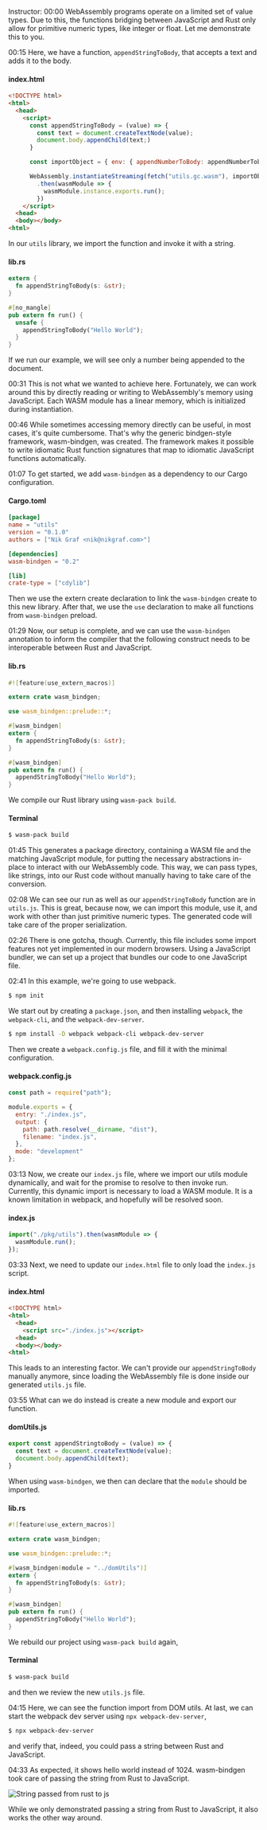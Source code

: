 Instructor: 00:00 WebAssembly programs operate on a limited set of value types. Due to this, the functions bridging between JavaScript and Rust only allow for primitive numeric types, like integer or float. Let me demonstrate this to you.

00:15 Here, we have a function, `appendStringToBody`, that accepts a text and adds it to the body. 

#### index.html
```html
<!DOCTYPE html>
<html>
  <head>
    <script> 
      const appendStringToBody = (value) => {
        const text = document.createTextNode(value);
        document.body.appendChild(text;)
      }

      const importObject = { env: { appendNumberToBody: appendNumberTobody }};

      WebAssembly.instantiateStreaming(fetch("utils.gc.wasm"), importObject)
        .then(wasmModule => {
          wasmModule.instance.exports.run();
        })
    </script>
  <head>
  <body></body>
<html>
```

In our `utils` library, we import the function and invoke it with a string. 

#### lib.rs
```rs
extern {
  fn appendStringToBody(s: &str);
}

#[no_mangle]
pub extern fn run() {
  unsafe {
    appendStringToBody("Hello World");
  }
}
```

If we run our example, we will see only a number being appended to the document.

00:31 This is not what we wanted to achieve here. Fortunately, we can work around this by directly reading or writing to WebAssembly's memory using JavaScript. Each WASM module has a linear memory, which is initialized during instantiation.

00:46 While sometimes accessing memory directly can be useful, in most cases, it's quite cumbersome. That's why the generic bindgen-style framework, wasm-bindgen, was created. The framework makes it possible to write idiomatic Rust function signatures that map to idiomatic JavaScript functions automatically.

01:07 To get started, we add `wasm-bindgen` as a dependency to our Cargo configuration. 

#### Cargo.toml
```toml
[package]
name = "utils"
version = "0.1.0"
authors = ["Nik Graf <nik@nikgraf.com>"]

[dependencies]
wasm-bindgen = "0.2"

[lib]
crate-type = ["cdylib"]
```

Then we use the extern create declaration to link the `wasm-bindgen` create to this new library. After that, we use the `use` declaration to make all functions from `wasm-bindgen` preload.

01:29 Now, our setup is complete, and we can use the `wasm-bindgen` annotation to inform the compiler that the following construct needs to be interoperable between Rust and JavaScript. 

#### lib.rs
```rs
#![feature(use_extern_macros)]

extern crate wasm_bindgen;

use wasm_bindgen::prelude::*;

#[wasm_bindgen]
extern {
  fn appendStringToBody(s: &str);
}

#[wasm_bindgen]
pub extern fn run() {
  appendStringToBody("Hello World");
}
```

We compile our Rust library using `wasm-pack build`.

#### Terminal
```bash
$ wasm-pack build
```

01:45 This generates a package directory, containing a WASM file and the matching JavaScript module, for putting the necessary abstractions in-place to interact with our WebAssembly code. This way, we can pass types, like strings, into our Rust code without manually having to take care of the conversion.

02:08 We can see our run as well as our `appendStringToBody` function are in `utils.js`. This is great, because now, we can import this module, use it, and work with other than just primitive numeric types. The generated code will take care of the proper serialization.

02:26 There is one gotcha, though. Currently, this file includes some import features not yet implemented in our modern browsers. Using a JavaScript bundler, we can set up a project that bundles our code to one JavaScript file.

02:41 In this example, we're going to use webpack. 

```bash
$ npm init
```

We start out by creating a `package.json`, and then installing `webpack`, the `webpack-cli`, and the `webpack-dev-server`. 

```bash
$ npm install -D webpack webpack-cli webpack-dev-server
```

Then we create a `webpack.config.js` file, and fill it with the minimal configuration.

#### webpack.config.js
```js
const path = require("path");

module.exports = {
  entry: "./index.js",
  output: {
    path: path.resolve(__dirname, "dist"),
    filename: "index.js",
  },
  mode: "development"
};
```

03:13 Now, we create our `index.js` file, where we import our utils module dynamically, and wait for the promise to resolve to then invoke run. Currently, this dynamic import is necessary to load a WASM module. It is a known limitation in webpack, and hopefully will be resolved soon.

#### index.js
```js
import("./pkg/utils").then(wasmModule => {
  wasmModule.run();
});
```

03:33 Next, we need to update our `index.html` file to only load the `index.js` script. 

#### index.html
```html
<!DOCTYPE html>
<html>
  <head>
    <script src="./index.js"></script>
  <head>
  <body></body>
<html>
```

This leads to an interesting factor. We can't provide our `appendStringToBody` manually anymore, since loading the WebAssembly file is done inside our generated `utils.js` file.

03:55 What can we do instead is create a new module and export our function. 

#### domUtils.js
```js
export const appendStringtoBody = (value) => {
  const text = document.createTextNode(value);
  document.body.appendChild(text);
}
```

When using `wasm-bindgen`, we then can declare that the `module` should be imported. 

#### lib.rs
```rs
#![feature(use_extern_macros)]

extern crate wasm_bindgen;

use wasm_bindgen::prelude::*;

#[wasm_bindgen(module = "../domUtils")]
extern {
  fn appendStringToBody(s: &str);
}

#[wasm_bindgen]
pub extern fn run() {
  appendStringToBody("Hello World");
}
```

We rebuild our project using `wasm-pack build` again, 

#### Terminal
```bash
$ wasm-pack build
```

and then we review the new `utils.js` file.

04:15 Here, we can see the function import from DOM utils. At last, we can start the webpack dev server using `npx webpack-dev-server`, 

```bash
$ npx webpack-dev-server
```

and verify that, indeed, you could pass a string between Rust and JavaScript.

04:33 As expected, it shows hello world instead of 1024. wasm-bindgen took care of passing the string from Rust to JavaScript. 

![String passed from rust to js](../images/webpack-set-up-wasm-bindgen-for-easy-rust-javascript-interoperability-string-passed-from-rust-to-js.png)

While we only demonstrated passing a string from Rust to JavaScript, it also works the other way around.